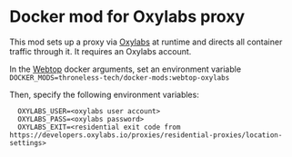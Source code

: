 # Docker mod for Oxylabs proxy

This mod sets up a proxy via [Oxylabs](https://oxylabs.io) at runtime and directs all container traffic through it. It requires an Oxylabs account.

In the [Webtop](https://github.com/linuxserver/docker-webtop) docker arguments, set an environment variable `DOCKER_MODS=throneless-tech/docker-mods:webtop-oxylabs`

Then, specify the following environment variables:
```
  OXYLABS_USER=<oxylabs user account>
  OXYLABS_PASS=<oxylabs password>
  OXYLABS_EXIT=<residential exit code from https://developers.oxylabs.io/proxies/residential-proxies/location-settings>
```
